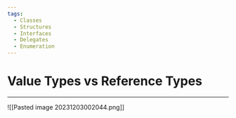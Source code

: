```yaml
---
tags:
  - Classes
  - Structures
  - Interfaces
  - Delegates
  - Enumeration
---
```


# Value Types vs Reference Types
---

![[Pasted image 20231203002044.png]]


